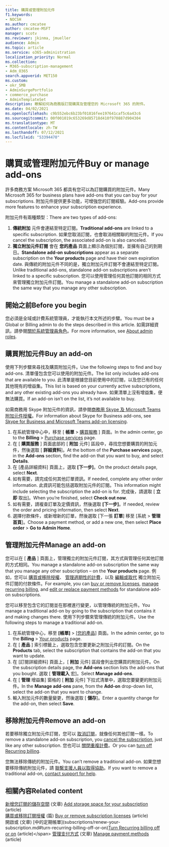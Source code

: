```yaml
---
title: 購買或管理附加元件
f1.keywords:
- NOCSH
ms.author: cmcatee
author: cmcatee-MSFT
manager: scotv
ms.reviewer: jkinma, jmueller
audience: Admin
ms.topic: article
ms.service: o365-administration
localization_priority: Normal
ms.collection:
- M365-subscription-management
- Adm_O365
search.appverid: MET150
ms.custom:
- okr_SMB
- AdminSurgePortfolio
- commerce_purchase
- AdminTemplateSet
description: 瞭解如何為商務版訂閱購買及管理您的 Microsoft 365 的附件。
ms.date: 04/02/2021
ms.openlocfilehash: c9b552ebc6b23bf01816fee197641caf5c6a43c6
ms.sourcegitcommit: 00f001019c653269d85718d410f970887d904304
ms.translationtype: MT
ms.contentlocale: zh-TW
ms.lasthandoff: 07/12/2021
ms.locfileid: "53394470"
---
```

# <a name="buy-or-manage-add-ons"></a><span data-ttu-id="55d28-103">購買或管理附加元件</span><span class="sxs-lookup"><span data-stu-id="55d28-103">Buy or manage add-ons</span></span>

<span data-ttu-id="55d28-104">許多商務方案 Microsoft 365 都具有您可以為訂閱購買的附加元件。</span><span class="sxs-lookup"><span data-stu-id="55d28-104">Many Microsoft 365 for business plans have add-ons that you can buy for your subscriptions.</span></span> <span data-ttu-id="55d28-105">附加元件提供更多功能，可增強您的訂閱經驗。</span><span class="sxs-lookup"><span data-stu-id="55d28-105">Add-ons provide more features to enhance your subscription experience.</span></span>

<span data-ttu-id="55d28-106">附加元件有兩種類型：</span><span class="sxs-lookup"><span data-stu-id="55d28-106">There are two types of add-ons:</span></span>

1. <span data-ttu-id="55d28-107">**傳統附加** 元件會連結至特定訂閱。</span><span class="sxs-lookup"><span data-stu-id="55d28-107">**Traditional add-ons** are linked to a specific subscription.</span></span> <span data-ttu-id="55d28-108">如果您取消訂閱，也會取消相關聯的附加元件。</span><span class="sxs-lookup"><span data-stu-id="55d28-108">If you cancel the subscription, the associated add-on is also canceled.</span></span>
2. <span data-ttu-id="55d28-109">**獨立附加元件訂閱** 會在 **您的產品** 頁面上顯示為個別訂閱，並擁有自己的到期日。</span><span class="sxs-lookup"><span data-stu-id="55d28-109">**Standalone add-on subscriptions** appear as a separate subscription on the **Your products** page and have their own expiration date.</span></span> <span data-ttu-id="55d28-110">與傳統的附加元件不同的是，獨立附加元件訂閱不會連結至特定訂閱。</span><span class="sxs-lookup"><span data-stu-id="55d28-110">Unlike traditional add-ons, standalone add-on subscriptions aren’t linked to a specific subscription.</span></span> <span data-ttu-id="55d28-111">您可以使用管理任何其他訂閱的相同方式來管理獨立附加元件訂閱。</span><span class="sxs-lookup"><span data-stu-id="55d28-111">You manage a standalone add-on subscription the same way that you manage any other subscription.</span></span>

## <a name="before-you-begin"></a><span data-ttu-id="55d28-112">開始之前</span><span class="sxs-lookup"><span data-stu-id="55d28-112">Before you begin</span></span>

<span data-ttu-id="55d28-113">您必須是全域或計費系統管理員，才能執行本文所述的步驟。</span><span class="sxs-lookup"><span data-stu-id="55d28-113">You must be a Global or Billing admin to do the steps described in this article.</span></span> <span data-ttu-id="55d28-114">如需詳細資訊，請參閱[關於系統管理員角色](../admin/add-users/about-admin-roles.md)。</span><span class="sxs-lookup"><span data-stu-id="55d28-114">For more information, see [About admin roles](../admin/add-users/about-admin-roles.md).</span></span>

## <a name="buy-an-add-on"></a><span data-ttu-id="55d28-115">購買附加元件</span><span class="sxs-lookup"><span data-stu-id="55d28-115">Buy an add-on</span></span>

<span data-ttu-id="55d28-116">使用下列步驟來尋找及購買附加元件。</span><span class="sxs-lookup"><span data-stu-id="55d28-116">Use the following steps to find and buy add-ons.</span></span> <span data-ttu-id="55d28-117">清單僅包含您可以使用的附加元件。</span><span class="sxs-lookup"><span data-stu-id="55d28-117">The list only includes add-ons that are available to you.</span></span> <span data-ttu-id="55d28-118">此清單是根據您目前使用中的訂閱，以及您已有的任何其他現有的增益集。</span><span class="sxs-lookup"><span data-stu-id="55d28-118">This list is based on your currently active subscriptions, and any other existing add-ons you already have.</span></span> <span data-ttu-id="55d28-119">如果清單上沒有增益集，便無法購買。</span><span class="sxs-lookup"><span data-stu-id="55d28-119">If an add-on isn’t on the list, it’s not available to buy.</span></span>

<span data-ttu-id="55d28-120">如需商務用 Skype 附加元件的資訊，請參閱[商務用 Skype 及 Microsoft Teams 附加元件授權](/SkypeForBusiness/skype-for-business-and-microsoft-teams-add-on-licensing/skype-for-business-and-microsoft-teams-add-on-licensing)。</span><span class="sxs-lookup"><span data-stu-id="55d28-120">For information about Skype for Business add-ons, see [Skype for Business and Microsoft Teams add-on licensing](/SkypeForBusiness/skype-for-business-and-microsoft-teams-add-on-licensing/skype-for-business-and-microsoft-teams-add-on-licensing).</span></span>

1. <span data-ttu-id="55d28-121">在系統管理中心中，移至 [ **帳單** \> <a href="https://go.microsoft.com/fwlink/p/?linkid=868433" target="_blank">購買服務</a> ] 頁面。</span><span class="sxs-lookup"><span data-stu-id="55d28-121">In the admin center, go to the **Billing** \> <a href="https://go.microsoft.com/fwlink/p/?linkid=868433" target="_blank">Purchase services</a> page.</span></span>
2. <span data-ttu-id="55d28-122">在 [ **購買服務** ] 頁面底部的 [ **附加** 元件] 區段中，尋找您想要購買的附加元件，然後選取 [ **詳細資料**]。</span><span class="sxs-lookup"><span data-stu-id="55d28-122">At the bottom of the **Purchase services** page, in the **Add-ons** section, find the add-on that you want to buy, and select **Details**.</span></span>
3. <span data-ttu-id="55d28-123">在 [產品詳細資料] 頁面上，選取 **[下一步]**。</span><span class="sxs-lookup"><span data-stu-id="55d28-123">On the product details page, select **Next**.</span></span>
4. <span data-ttu-id="55d28-124">如有需要，請完成任何其他訂單資訊。</span><span class="sxs-lookup"><span data-stu-id="55d28-124">If needed, complete any other order information.</span></span> <span data-ttu-id="55d28-125">此資訊可能包括選取附加元件的訂閱。</span><span class="sxs-lookup"><span data-stu-id="55d28-125">This information might include selecting the subscription the add-on is for.</span></span> <span data-ttu-id="55d28-126">完成後，請選取 [ **立即** 取出]。</span><span class="sxs-lookup"><span data-stu-id="55d28-126">When you’re finished, select **Check out now**.</span></span>
5. <span data-ttu-id="55d28-127">如有需要，請複查訂單及定價資訊，然後選取 **[下一步]**。</span><span class="sxs-lookup"><span data-stu-id="55d28-127">If needed, review the order and pricing information, then select **Next**.</span></span>
6. <span data-ttu-id="55d28-128">選擇付款條件，或新增新的訂單，然後選取 [下一張 **訂單**] 移至 [系統  >  **管理首頁**]。</span><span class="sxs-lookup"><span data-stu-id="55d28-128">Choose a payment method, or add a new one, then select **Place order** > **Go to Admin Home**.</span></span>

## <a name="manage-an-add-on"></a><span data-ttu-id="55d28-129">管理附加元件</span><span class="sxs-lookup"><span data-stu-id="55d28-129">Manage an add-on</span></span>

<span data-ttu-id="55d28-130">您可以在 [ **產品** ] 頁面上，管理獨立的附加元件訂閱，其方式與管理任何其他訂閱的方式相同。</span><span class="sxs-lookup"><span data-stu-id="55d28-130">You manage a standalone add-on subscription the same way that you manage any other subscription – on the **Your products** page.</span></span> <span data-ttu-id="55d28-131">例如，您可以 [購買或移除授權](licenses/buy-licenses.md)、 [管理週期性的計費](subscriptions/renew-your-subscription.md)，以及 [編輯或取代](billing-and-payments/manage-payment-methods.md) 獨立附加元件訂閱的付款條件。</span><span class="sxs-lookup"><span data-stu-id="55d28-131">For example, you can [buy or remove licenses](licenses/buy-licenses.md), [manage recurring billing](subscriptions/renew-your-subscription.md), and [edit or replace payment methods](billing-and-payments/manage-payment-methods.md) for standalone add-on subscriptions.</span></span>

<span data-ttu-id="55d28-132">您可以移至包含它的訂閱並在那裡進行變更，以管理傳統的附加元件。</span><span class="sxs-lookup"><span data-stu-id="55d28-132">You manage a traditional add-on by going to the subscription that contains it and making changes there.</span></span> <span data-ttu-id="55d28-133">使用下列步驟來管理傳統的附加元件。</span><span class="sxs-lookup"><span data-stu-id="55d28-133">Use the following steps to manage a traditional add-on.</span></span>
  
1. <span data-ttu-id="55d28-134">在系統管理中心，移至 **[帳單]** \> <a href="https://go.microsoft.com/fwlink/p/?linkid=842054" target="_blank">[您的產品]</a> 頁面。</span><span class="sxs-lookup"><span data-stu-id="55d28-134">In the admin center, go to the **Billing** \> <a href="https://go.microsoft.com/fwlink/p/?linkid=842054" target="_blank">Your products</a> page.</span></span>
2. <span data-ttu-id="55d28-135">在 [ **產品** ] 索引標籤上，選取包含您要更新之附加元件的訂閱。</span><span class="sxs-lookup"><span data-stu-id="55d28-135">On the **Products** tab, select the subscription that contains the add-on that you want to update.</span></span>
3. <span data-ttu-id="55d28-136">在 [訂閱詳細資料] 頁面上，[ **附加** 元件] 區段會列出您購買的附加元件。</span><span class="sxs-lookup"><span data-stu-id="55d28-136">On the subscription details page, the **Add-ons** section lists the add-ons that you bought.</span></span> <span data-ttu-id="55d28-137">選取 [ **管理載入** 宏]。</span><span class="sxs-lookup"><span data-stu-id="55d28-137">Select **Manage add-ons**.</span></span>
4. <span data-ttu-id="55d28-138">在 [ **管理** 增益集] 窗格的 [ **附加** 元件] 下拉式清單中，選取您要變更的附加元件。</span><span class="sxs-lookup"><span data-stu-id="55d28-138">In the **Manage add-ons** pane, from the **Add-on** drop-down list, select the add-on that you want to change.</span></span>
5. <span data-ttu-id="55d28-139">輸入附加元件的數量變更，然後選取 [ **儲存**]。</span><span class="sxs-lookup"><span data-stu-id="55d28-139">Enter a quantity change for the add-on, then select **Save**.</span></span>

## <a name="remove-an-add-on"></a><span data-ttu-id="55d28-140">移除附加元件</span><span class="sxs-lookup"><span data-stu-id="55d28-140">Remove an add-on</span></span>

<span data-ttu-id="55d28-141">若要移除獨立附加元件訂閱，您可以 [取消訂閱](subscriptions/cancel-your-subscription.md)，就像任何其他訂閱一樣。</span><span class="sxs-lookup"><span data-stu-id="55d28-141">To remove a standalone add-on subscription, you [cancel the subscription](subscriptions/cancel-your-subscription.md), just like any other subscription.</span></span> <span data-ttu-id="55d28-142">您也可以 [關閉重複計費](subscriptions/renew-your-subscription.md)。</span><span class="sxs-lookup"><span data-stu-id="55d28-142">Or you can [turn off Recurring billing](subscriptions/renew-your-subscription.md).</span></span>

<span data-ttu-id="55d28-143">您無法移除傳統的附加元件。</span><span class="sxs-lookup"><span data-stu-id="55d28-143">You can’t remove a traditional add-on.</span></span> <span data-ttu-id="55d28-144">如果您想要移除傳統附加元件，請 [聯繫支援人員以取得協助](../business-video/get-help-support.md)。</span><span class="sxs-lookup"><span data-stu-id="55d28-144">If you want to remove a traditional add-on, [contact support for help](../business-video/get-help-support.md).</span></span>
  
## <a name="related-content"></a><span data-ttu-id="55d28-145">相關內容</span><span class="sxs-lookup"><span data-stu-id="55d28-145">Related content</span></span>

<span data-ttu-id="55d28-146">[新增您訂閱的儲存空間](add-storage-space.md) (文章) </span><span class="sxs-lookup"><span data-stu-id="55d28-146">[Add storage space for your subscription](add-storage-space.md) (article)</span></span>\
<span data-ttu-id="55d28-147">[購買或移除訂閱授權](licenses/buy-licenses.md) (篇) </span><span class="sxs-lookup"><span data-stu-id="55d28-147">[Buy or remove subscription licenses](licenses/buy-licenses.md) (article)</span></span>\
<span data-ttu-id="55d28-148">開啟或 (文章) \[中的定期帳單](subscriptions/renew-your-subscription.md#turn-recurring-billing-off-or-on)</span><span class="sxs-lookup"><span data-stu-id="55d28-148">[Turn Recurring billing off or on](subscriptions/renew-your-subscription.md#turn-recurring-billing-off-or-on) (article)\</span></span>
<span data-ttu-id="55d28-149">[管理支付方式](billing-and-payments/manage-payment-methods.md) (文章) </span><span class="sxs-lookup"><span data-stu-id="55d28-149">[Manage payment methods](billing-and-payments/manage-payment-methods.md) (article)</span></span>
